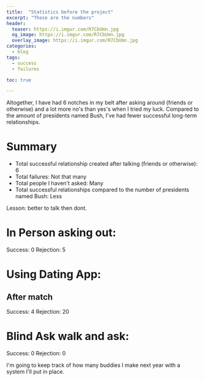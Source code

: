 ```yaml
---
title:  "Statistics before the project"
excerpt: "These are the numbers"
header:
  teaser: https://i.imgur.com/R7CbUmn.jpg
  og_image: https://i.imgur.com/R7CbUmn.jpg
  overlay_image: https://i.imgur.com/R7CbUmn.jpg
categories:
  - blog
tags:
  - success
  - failures

toc: true

---
```


Altogether, I have had 6 notches in my belt after asking around (friends or otherwise) and a lot more no's than yes's when I tried my luck. Compared to the amount of presidents named Bush, I've had fewer successful long-term relationships.


# Summary 
* Total successful relationship created after talking (friends or otherwise): 6
* Total failures: Not that many
* Total people I haven't asked: Many
* Total successful relationships compared to the number of presidents named Bush: Less

Lesson: better to talk then dont. 


# In Person asking out:
Success: 0
Rejection: 5

# Using  Dating App:

## After match
Success: 4
Rejection: 20

# Blind Ask walk and ask:
Success: 0
Rejection: 0


I'm going to keep track of how many buddies I make next year with a system I'll put in place.
